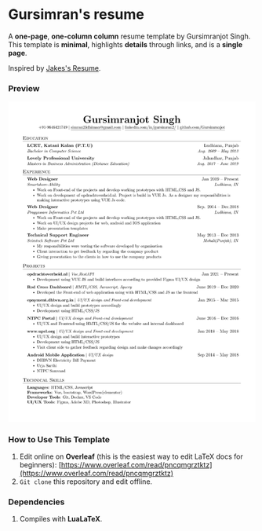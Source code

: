 # Gursimran's resume

A **one-page**, **one-column column** resume template by Gursimranjot Singh. This template is **minimal**, highlights **details** through links, and is a **single page**.

Inspired by [Jakes's Resume](https://www.overleaf.com/latex/templates/jakes-resume/syzfjbzwjncs). 

### Preview
![alt text](https://github.com/Gursimranjot/resume/blob/main/Gursimranjot_s_Resume.jpg)

### How to Use This Template
1. Edit online on **Overleaf** (this is the easiest way to edit LaTeX docs for beginners): [https://www.overleaf.com/read/pncqmgrztktz](https://www.overleaf.com/read/pncqmgrztktz)
2. `Git clone` this repository and edit offline.

### Dependencies
1. Compiles with **LuaLaTeX**.
